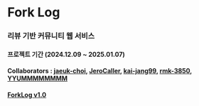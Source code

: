 # Fork Log

### 리뷰 기반 커뮤니티 웹 서비스

#### 프로젝트 기간 (2024.12.09 ~ 2025.01.07)

#### Collaborators : [jaeuk-choi](https://github.com/jaeuk-choi), [JeroCaller](https://github.com/JeroCaller), [kai-jang99](https://github.com/kai-jang99), [rmk-3850](https://github.com/rmk-3850), [YYUMMMMMMMM](https://github.com/YYUMMMMMMMM)

#### [ForkLog v1.0](https://port-0-forklog-m10lhqc01e8bd7d0.sel4.cloudtype.app/)
